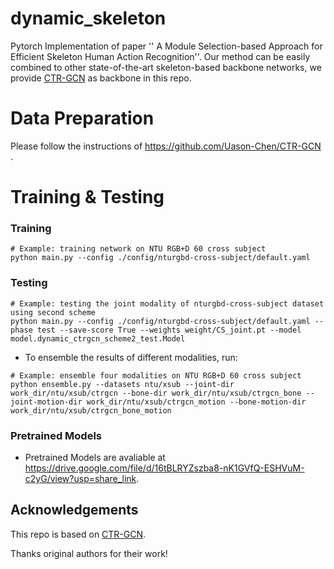 # dynamic_skeleton
Pytorch Implementation of paper '' A Module Selection-based Approach for Efficient Skeleton Human Action Recognition''.
Our method can be easily combined to other state-of-the-art skeleton-based backbone networks, we provide [CTR-GCN](https://github.com/Uason-Chen/CTR-GCN) as backbone in this repo.

# Data Preparation
Please follow the instructions of https://github.com/Uason-Chen/CTR-GCN .
# Training & Testing

### Training

```
# Example: training network on NTU RGB+D 60 cross subject
python main.py --config ./config/nturgbd-cross-subject/default.yaml
```
### Testing

```
# Example: testing the joint modality of nturgbd-cross-subject dataset using second scheme
python main.py --config ./config/nturgbd-cross-subject/default.yaml --phase test --save-score True --weights weight/CS_joint.pt --model model.dynamic_ctrgcn_scheme2_test.Model
```

- To ensemble the results of different modalities, run:
```
# Example: ensemble four modalities on NTU RGB+D 60 cross subject
python ensemble.py --datasets ntu/xsub --joint-dir work_dir/ntu/xsub/ctrgcn --bone-dir work_dir/ntu/xsub/ctrgcn_bone --joint-motion-dir work_dir/ntu/xsub/ctrgcn_motion --bone-motion-dir work_dir/ntu/xsub/ctrgcn_bone_motion
```

### Pretrained Models

- Pretrained Models are avaliable at https://drive.google.com/file/d/16tBLRYZszba8-nK1GVfQ-ESHVuM-c2yG/view?usp=share_link.


## Acknowledgements

This repo is based on [CTR-GCN](https://github.com/Uason-Chen/CTR-GCN).

Thanks original authors for their work!
